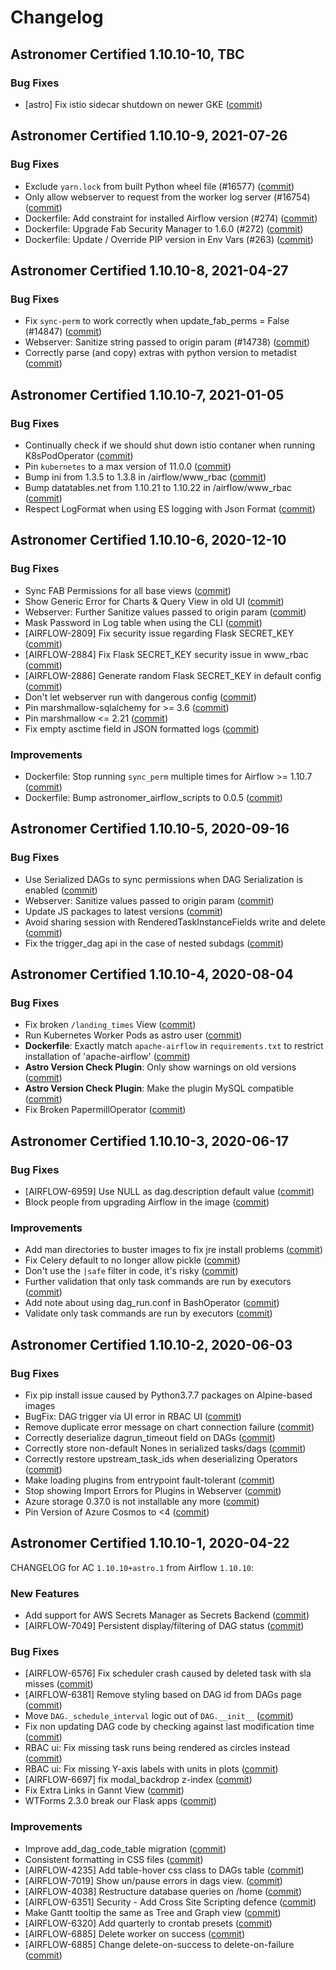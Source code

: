 # Changelog

Astronomer Certified 1.10.10-10, TBC
--------------------------------------------

### Bug Fixes

- [astro] Fix istio sidecar shutdown on newer GKE ([commit](https://github.com/astronomer/airflow/commit/3c5a84b16))

Astronomer Certified 1.10.10-9, 2021-07-26
--------------------------------------------

### Bug Fixes

- Exclude ``yarn.lock`` from built Python wheel file (#16577) ([commit](https://github.com/astronomer/airflow/commit/06804608f))
- Only allow webserver to request from the worker log server (#16754) ([commit](https://github.com/astronomer/airflow/commit/1df632588))
- Dockerfile: Add constraint for installed Airflow version (#274) ([commit](https://github.com/astronomer/ap-airflow/commit/60174ec))
- Dockerfile: Upgrade Fab Security Manager to 1.6.0 (#272) ([commit](https://github.com/astronomer/ap-airflow/commit/417fd59))
- Dockerfile: Update / Override PIP version in Env Vars (#263) ([commit](https://github.com/astronomer/ap-airflow/commit/ab60218))

Astronomer Certified 1.10.10-8, 2021-04-27
--------------------------------------------

### Bug Fixes

- Fix `sync-perm` to work correctly when update_fab_perms = False (#14847) ([commit](https://github.com/astronomer/airflow/commit/7b45e4d36))
- Webserver: Sanitize string passed to origin param (#14738) ([commit](https://github.com/astronomer/airflow/commit/825f250a0))
- Correctly parse (and copy) extras with python version to metadist ([commit](https://github.com/astronomer/airflow/commit/9dbcf77a9))

Astronomer Certified 1.10.10-7, 2021-01-05
--------------------------------------------

### Bug Fixes

- Continually check if we should shut down istio contaner when running K8sPodOperator ([commit](https://github.com/astronomer/airflow/commit/ac71daea657589a45f30912ee3cc13521c077b6e))
- Pin `kubernetes` to a max version of 11.0.0 ([commit](https://github.com/astronomer/airflow/commit/d441d0e79f2f626c95e770499385a67bdfdc06b7))
- Bump ini from 1.3.5 to 1.3.8 in /airflow/www_rbac ([commit](https://github.com/astronomer/airflow/commit/a894d7104ad4d2c2d381ca91ead40e69abb6c344))
- Bump datatables.net from 1.10.21 to 1.10.22 in /airflow/www_rbac ([commit](https://github.com/astronomer/airflow/commit/6f91e2cf12077acda3a72e418fff4f04fab5f236))
- Respect LogFormat when using ES logging with Json Format ([commit](https://github.com/astronomer/airflow/commit/18644b500dce7178c74febda423847d2a666444a))

Astronomer Certified 1.10.10-6, 2020-12-10
--------------------------------------------

### Bug Fixes

- Sync FAB Permissions for all base views ([commit](https://github.com/astronomer/airflow/commit/a9636ef08a91a51b7a53885ec14b74e56b95309c))
- Show Generic Error for Charts & Query View in old UI ([commit](https://github.com/astronomer/airflow/commit/e6112803e6297a4e92eccc61d16b323f80ebd620))
- Webserver: Further Sanitize values passed to origin param ([commit](https://github.com/astronomer/airflow/commit/0f722476bcc4d3b06ee068b87430d3d544c15e56))
- Mask Password in Log table when using the CLI ([commit](https://github.com/astronomer/airflow/commit/a3d676099f022113fd92e0fd877d3805c5db38f7))
- [AIRFLOW-2809] Fix security issue regarding Flask SECRET_KEY ([commit](https://github.com/astronomer/airflow/commit/67de55ef854ede069b71244fa5602dbff7bb95db))
- [AIRFLOW-2884] Fix Flask SECRET_KEY security issue in www_rbac ([commit](https://github.com/astronomer/airflow/commit/b3711ff24059f79c1f89d5b5b3af675b54e18485))
- [AIRFLOW-2886] Generate random Flask SECRET_KEY in default config ([commit](https://github.com/astronomer/airflow/commit/cc91e3acc8a04882e66de21b251c04baff1190b7))
- Don't let webserver run with dangerous config ([commit](https://github.com/astronomer/airflow/commit/b1e2be786bdd74be369bfb3bb19c7cb1c1a067e1))
- Pin marshmallow-sqlalchemy for >= 3.6 ([commit](https://github.com/astronomer/airflow/commit/62572a44ca9495cb4c29c76ffdd0b3cb83dd4bc4))
- Pin marshmallow <= 2.21 ([commit](https://github.com/astronomer/airflow/commit/efa7193f2c5b30e8441e02dd48e0921ddd247cc0))
- Fix empty asctime field in JSON formatted logs ([commit](https://github.com/astronomer/airflow/commit/3d4386c68eacfac53607bac4ebbe5b19db1ced16))

### Improvements

- Dockerfile: Stop running `sync_perm` multiple times for Airflow >= 1.10.7 ([commit](https://github.com/astronomer/ap-airflow/commit/9c10dcf))
- Dockerfile: Bump astronomer_airflow_scripts to 0.0.5 ([commit](https://github.com/astronomer/ap-airflow/commit/42b4169))

Astronomer Certified 1.10.10-5, 2020-09-16
--------------------------------------------

### Bug Fixes

- Use Serialized DAGs to sync permissions when DAG Serialization is enabled ([commit](https://github.com/astronomer/airflow/commit/4f546071712728da3db0afcd9fcdabd5851acfd3))
- Webserver: Sanitize values passed to origin param ([commit](https://github.com/astronomer/airflow/commit/f89a3cfd7ef1d45a17b1354ba60711bc2539839d))
- Update JS packages to latest versions ([commit](https://github.com/astronomer/airflow/commit/655c7707c228fbf7bb3d2e6bd00515c9acb301f8))
- Avoid sharing session with RenderedTaskInstanceFields write and delete ([commit](https://github.com/astronomer/airflow/commit/46c6c43c7889b5df7d58ead33e5843b0ea98a9f6))
- Fix the trigger_dag api in the case of nested subdags ([commit](https://github.com/astronomer/airflow/commit/8c4c4979ca39441e0ce057f02d01f8dfe1773693))

Astronomer Certified 1.10.10-4, 2020-08-04
--------------------------------------------

### Bug Fixes

- Fix broken `/landing_times` View ([commit](https://github.com/astronomer/airflow/commit/a55b8f6))
- Run Kubernetes Worker Pods as astro user ([commit](https://github.com/astronomer/ap-airflow/commit/f6819a4))
- **Dockerfile**: Exactly match `apache-airflow` in `requirements.txt` to restrict installation of 'apache-airflow' ([commit](https://github.com/astronomer/ap-airflow/commit/c2536db))
- **Astro Version Check Plugin**: Only show warnings on old versions ([commit](https://github.com/astronomer/astronomer-airflow-version-check/commit/24ad49e))
- **Astro Version Check Plugin**: Make the plugin MySQL compatible ([commit](https://github.com/astronomer/astronomer-airflow-version-check/commit/0210f60))
- Fix Broken PapermillOperator ([commit](https://github.com/astronomer/astronomer-airflow-version-check/commit/811cc75))

Astronomer Certified 1.10.10-3, 2020-06-17
--------------------------------------------

### Bug Fixes

- [AIRFLOW-6959] Use NULL as dag.description default value ([commit](https://github.com/astronomer/airflow/commit/548f4be32))
- Block people from upgrading Airflow in the image ([commit](https://github.com/astronomer/ap-airflow/commit/bf517ea))

### Improvements

- Add man directories to buster images to fix jre install problems ([commit](https://github.com/astronomer/ap-airflow/commit/551995e))
- Fix Celery default to no longer allow pickle ([commit](https://github.com/astronomer/airflow/commit/45a2a3315))
- Don't use the `|safe` filter in code, it's risky ([commit](https://github.com/astronomer/airflow/commit/774a34e12))
- Further validation that only task commands are run by executors ([commit](https://github.com/astronomer/airflow/commit/c96af8e3f))
- Add note about using dag_run.conf in BashOperator ([commit](https://github.com/astronomer/airflow/commit/2591294df))
- Validate only task commands are run by executors ([commit](https://github.com/astronomer/airflow/commit/4aea266a6))

Astronomer Certified 1.10.10-2, 2020-06-03
--------------------------------------------

### Bug Fixes

- Fix pip install issue caused by Python3.7.7 packages on Alpine-based images
- BugFix: DAG trigger via UI error in RBAC UI ([commit](https://github.com/astronomer/airflow/commit/356b7b1))
- Remove duplicate error message on chart connection failure ([commit](https://github.com/astronomer/airflow/commit/c4ff230))
- Correctly deserialize dagrun_timeout field on DAGs ([commit](https://github.com/astronomer/airflow/commit/1f12f3f))
- Correctly store non-default Nones in serialized tasks/dags ([commit](https://github.com/astronomer/airflow/commit/2bf89bf))
- Correctly restore upstream_task_ids when deserializing Operators ([commit](https://github.com/astronomer/airflow/commit/bf04e3e))
- Make loading plugins from entrypoint fault-tolerant ([commit](https://github.com/astronomer/airflow/commit/35c068c))
- Stop showing Import Errors for Plugins in Webserver ([commit](https://github.com/astronomer/airflow/commit/ef70c9c))
- Azure storage 0.37.0 is not installable any more ([commit](https://github.com/astronomer/airflow/commit/072f947))
- Pin Version of Azure Cosmos to <4 ([commit](https://github.com/astronomer/airflow/commit/684653d))

Astronomer Certified 1.10.10-1, 2020-04-22
-----------------------------------------------

CHANGELOG for AC `1.10.10+astro.1` from Airflow `1.10.10`:


### New Features

- Add support for AWS Secrets Manager as Secrets Backend ([commit](https://github.com/apache/airflow/commit/75156fb23))
- [AIRFLOW-7049] Persistent display/filtering of DAG status ([commit](https://github.com/apache/airflow/commit/830987fd7))


### Bug Fixes

- [AIRFLOW-6576] Fix scheduler crash caused by deleted task with sla misses ([commit](https://github.com/apache/airflow/commit/))
- [AIRFLOW-6381] Remove styling based on DAG id from DAGs page ([commit](https://github.com/apache/airflow/commit/))
- Move `DAG._schedule_interval` logic out of `DAG.__init__` ([commit](https://github.com/apache/airflow/commit/a354cc3a1))
- Fix non updating DAG code by checking against last modification time ([commit](https://github.com/apache/airflow/commit/9166df5ef))
- RBAC ui: Fix missing task runs being rendered as circles instead ([commit](https://github.com/apache/airflow/commit/cd763cd1f))
- RBAC ui: Fix missing Y-axis labels with units in plots ([commit](https://github.com/apache/airflow/commit/1c5a1c121))
- [AIRFLOW-6697] fix modal_backdrop z-index ([commit](https://github.com/apache/airflow/commit/4066447f7))
- Fix Extra Links in Gannt View ([commit](https://github.com/apache/airflow/commit/504c711a6))
- WTForms 2.3.0 break our Flask apps ([commit](https://github.com/apache/airflow/commit/bb48dafe9))


### Improvements

- Improve add_dag_code_table migration ([commit](https://github.com/apache/airflow/commit/3dded72db))
- Consistent formatting in CSS files ([commit](https://github.com/apache/airflow/commit/b261516c8))
- [AIRFLOW-4235] Add table-hover css class to DAGs table ([commit](https://github.com/apache/airflow/commit/324954c7d))
- [AIRFLOW-7019] Show un/pause errors in dags view. ([commit](https://github.com/apache/airflow/commit/a99520180))
- [AIRFLOW-4038] Restructure database queries on /home ([commit](https://github.com/apache/airflow/commit/63260c995))
- [AIRFLOW-6351] Security - Add Cross Site Scripting defence ([commit](https://github.com/apache/airflow/commit/afa4b11fd))
- Make Gantt tooltip the same as Tree and Graph view ([commit](https://github.com/apache/airflow/commit/94757dd55))
- [AIRFLOW-6320] Add quarterly to crontab presets ([commit](https://github.com/apache/airflow/commit/5d1aaa90b))
- [AIRFLOW-6885] Delete worker on success ([commit](https://github.com/apache/airflow/commit/14ddf04b8))
- [AIRFLOW-6885] Change delete-on-success to delete-on-failure ([commit](https://github.com/apache/airflow/commit/27dc6c299))
